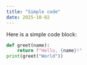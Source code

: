 ```yaml
---
title: "Simple code"
date: 2025-10-02
---
```


Here is a simple code block:

```python
def greet(name):
    return f"Hello, {name}!"
print(greet("World"))
